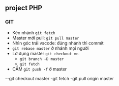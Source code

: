 <h2> project PHP </h2>

### GIT
  - Kéo nhánh `git fetch`
  - Master mới pull: `git pull master`
  - Nhìn góc trái vscode: đúng nhánh thì commit
  - `git rebase master` ở nhánh mọi người
  - Lỡ đụng master `git checkout mn`
    - `git branch -D master`
    - `git fetch`
  - CẤM `git push -f` ở master

--git checkout master
-git fetch
-git pull origin master 